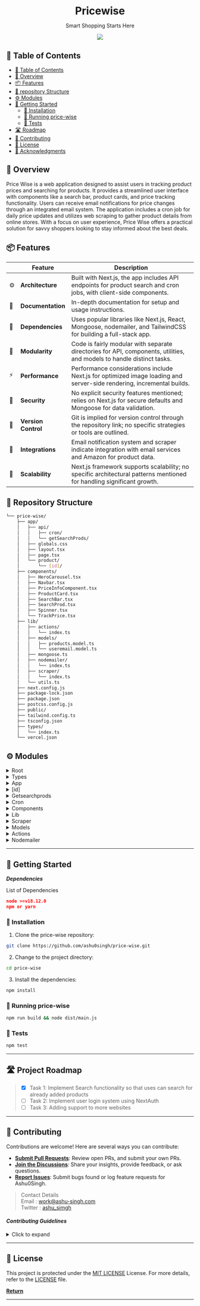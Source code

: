 <!---->
<div align="center">
    <h1 style="margin-bottom: 0px">Pricewise</h1>
    <p>Smart Shopping Starts Here </p>
</div>
<p align="center">
  <a href="https://skillicons.dev">
    <img  src="https://skillicons.dev/icons?i=babel,git,github,js,ts,md,mongodb,nextjs,nodejs,tailwind&theme=dark&perline=10"/>
  </a>
</p>

## 📖 Table of Contents

-   [📖 Table of Contents](#-table-of-contents)
-   [📍 Overview](#-overview)
-   [📦 Features](#-features)
-   [📂 repository Structure](#-repository-structure)
-   [⚙️ Modules](#modules)
-   [🚀 Getting Started](#-getting-started)
    -   [🔧 Installation](#-installation)
    -   [🤖 Running price-wise](#-running-price-wise)
    -   [🧪 Tests](#-tests)
-   [🛣 Roadmap](#-roadmap)
-   [🤝 Contributing](#-contributing)
-   [📄 License](#-license)
-   [👏 Acknowledgments](#-acknowledgments)


## 📍 Overview

Price Wise is a web application designed to assist users in tracking product prices and searching for products. It provides a streamlined user interface with components like a search bar, product cards, and price tracking functionality. Users can receive email notifications for price changes through an integrated email system. The application includes a cron job for daily price updates and utilizes web scraping to gather product details from online stores. With a focus on user experience, Price Wise offers a practical solution for savvy shoppers looking to stay informed about the best deals.


## 📦 Features

|     | Feature             | Description                                                                                                           |
| --- | ------------------- | --------------------------------------------------------------------------------------------------------------------- |
| ⚙️  | **Architecture**    | Built with Next.js, the app includes API endpoints for product search and cron jobs, with client-side components.     |
| 📄  | **Documentation**   | In-depth documentation for setup and usage instructions.                                                              |
| 🔗  | **Dependencies**    | Uses popular libraries like Next.js, React, Mongoose, nodemailer, and TailwindCSS for building a full-stack app.      |
| 🧩  | **Modularity**      | Code is fairly modular with separate directories for API, components, utilities, and models to handle distinct tasks. |
| ⚡️ | **Performance**     | Performance considerations include Next.js for optimized image loading and server-side rendering, incremental builds. |
| 🔐  | **Security**        | No explicit security features mentioned; relies on Next.js for secure defaults and Mongoose for data validation.      |
| 🔀  | **Version Control** | Git is implied for version control through the repository link; no specific strategies or tools are outlined.         |
| 🔌  | **Integrations**    | Email notification system and scraper indicate integration with email services and Amazon for product data.           |
| 📶  | **Scalability**     | Next.js framework supports scalability; no specific architectural patterns mentioned for handling significant growth. |


## 📂 Repository Structure

```sh
└── price-wise/
    ├── app/
    │   ├── api/
    │   │   ├── cron/
    │   │   └── getSearchProds/
    │   ├── globals.css
    │   ├── layout.tsx
    │   ├── page.tsx
    │   └── product/
    │       └── [id]/
    ├── components/
    │   ├── HeroCarousel.tsx
    │   ├── Navbar.tsx
    │   ├── PriceInfoComponent.tsx
    │   ├── ProductCard.tsx
    │   ├── SearchBar.tsx
    │   ├── SearchProd.tsx
    │   ├── Spinner.tsx
    │   └── TrackPrice.tsx
    ├── lib/
    │   ├── actions/
    │   │   └── index.ts
    │   ├── models/
    │   │   ├── products.model.ts
    │   │   └── useremail.model.ts
    │   ├── mongoose.ts
    │   ├── nodemailer/
    │   │   └── index.ts
    │   ├── scraper/
    │   │   └── index.ts
    │   └── utils.ts
    ├── next.config.js
    ├── package-lock.json
    ├── package.json
    ├── postcss.config.js
    ├── public/
    ├── tailwind.config.ts
    ├── tsconfig.json
    ├── types/
    │   └── index.ts
    └── vercel.json

```


## ⚙️ Modules

<details closed><summary>Root</summary>

| File                                                                                        | Summary                                                                                                                                                                                                                                                                                                                                                                                                                                                                                                                                                                                                                                                                                                           |
| ------------------------------------------------------------------------------------------- | ----------------------------------------------------------------------------------------------------------------------------------------------------------------------------------------------------------------------------------------------------------------------------------------------------------------------------------------------------------------------------------------------------------------------------------------------------------------------------------------------------------------------------------------------------------------------------------------------------------------------------------------------------------------------------------------------------------------- |
| [vercel.json](https://github.com/ashu0singh/price-wise/blob/main/vercel.json)               | The "price-wise" application includes an API for product search and scheduled tasks, components for UI elements, models, email capabilities, and scrapping scripts. It is built with Next.js, styled with CSS/Tailwind, and uses TypeScript and Mongoose with MongoDB. A scheduled task in `vercel.json` triggers at 3 PM UTC daily.                                                                                                                                                                                                                                                                                                                                                                              |
| [next.config.js](https://github.com/ashu0singh/price-wise/blob/main/next.config.js)         | The "price-wise" application leverages Next.js, featuring a RESTful API for CRON tasks and product searches, stylized with global CSS, and structured with layout and page components. It includes product functionality with dynamic routing and encapsulates reusable components for UI features like carousels, navigation, and loading states. The lib directory contains business logic, including actions, data models (for products and user emails), database connections (Mongoose), email services (Nodemailer), web scraping tools, and utility functions. The `next.config.js` file configures experimental server actions and external Mongoose components along with setting trusted image domains. |
| [tailwind.config.ts](https://github.com/ashu0singh/price-wise/blob/main/tailwind.config.ts) | The provided code defines a Tailwind CSS configuration for a web application named "price-wise." This configuration specifies which files Tailwind should scan for class names (in'content'), customizes the theme with additional colors, shadows, max-width values, font families, and border radii. These custom styles are intended for use across various components and pages within the app, as evident from the file paths included in the'content' array. This Tailwind setup helps ensure a consistent design aesthetic throughout the app.                                                                                                                                                             |
| [package-lock.json](https://github.com/ashu0singh/price-wise/blob/main/package-lock.json)   | The "price-wise" application features a web interface for price tracking, with a directory indicating API endpoints for scheduled tasks and product search, front-end components for user interface elements, and libraries for actions, models, email notifications, scraping functionality, and utilities. The accompanying `package-lock.json` specifies dependencies and versions, ensuring a consistent environment across installations for this Node.js application, which is likely built using Next.js, TailwindCSS, and Mongoose for data modeling with MongoDB.                                                                                                                                        |
| [package.json](https://github.com/ashu0singh/price-wise/blob/main/package.json)             | The code represents the `package.json` configuration for "pricewise," a Node.js application built with the Next.js framework. It defines project metadata, script shortcuts for development, and production workflows. The project depends on libraries for UI components, HTTP requests, web scraping, data modeling with MongoDB, email functionality, and others. Development dependencies include types and tools for TypeScript and styling with TailwindCSS. The directory structure indicates a web application with API endpoints, React components, and a library of utilities and models.                                                                                                               |
| [tsconfig.json](https://github.com/ashu0singh/price-wise/blob/main/tsconfig.json)           | The code is from a `tsconfig.json` file, configuring TypeScript for a Next.js e-commerce app called "price-wise". It specifies ES5 as the compilation target with ESNext features, allows JS, enables strict typing, and omits output files. It ensures compatibility with the Next.js framework and module resolution suitable for bundlers. The configuration includes JSON file imports, JSX preservation, and incremental compilation to speed up subsequent builds. Custom path aliases and type definitions are also handled, excluding `node_modules` from the compilation.                                                                                                                                |
| [postcss.config.js](https://github.com/ashu0singh/price-wise/blob/main/postcss.config.js)   | The `postcss.config.js` file configures PostCSS to use Tailwind CSS and Autoprefixer as plugins, enabling utility-first styling and automatic vendor prefixing for CSS compatibility across different browsers within the'price-wise' project that appears to be a web application for price tracking and product search, structured with API endpoints, reusable UI components, and backend integrations.                                                                                                                                                                                                                                                                                                        |

</details>

<details closed><summary>Types</summary>

| File                                                                          | Summary                                                                                                                                                                                                                                                                                                                                                                                                                                                                                                                                                                                 |
| ----------------------------------------------------------------------------- | --------------------------------------------------------------------------------------------------------------------------------------------------------------------------------------------------------------------------------------------------------------------------------------------------------------------------------------------------------------------------------------------------------------------------------------------------------------------------------------------------------------------------------------------------------------------------------------- |
| [index.ts](https://github.com/ashu0singh/price-wise/blob/main/types/index.ts) | The given code is from a price-tracking web application named "price-wise." It defines TypeScript types for the app's data structure, including `PriceHistoryItem`, `User`, `Product`, `NotificationType`, and email-related types. The `Product` type encapsulates details like pricing, stock status, and user tracking. The directory structure reveals a Next.js project with a typical organization including API endpoints, components, a library for backend functionality, and configuration files. Components suggest UI features like search, price tracking, and a carousel. |

</details>

<details closed><summary>App</summary>

| File                                                                              | Summary                                                                                                                                                                                                                                                                                                                                                                                                                                                                                                                                                                                                                                                                                                                                                                                                                                                                                         |
| --------------------------------------------------------------------------------- | ----------------------------------------------------------------------------------------------------------------------------------------------------------------------------------------------------------------------------------------------------------------------------------------------------------------------------------------------------------------------------------------------------------------------------------------------------------------------------------------------------------------------------------------------------------------------------------------------------------------------------------------------------------------------------------------------------------------------------------------------------------------------------------------------------------------------------------------------------------------------------------------------- |
| [layout.tsx](https://github.com/ashu0singh/price-wise/blob/main/app/layout.tsx)   | The `layout.tsx` file defines the root layout for the Price Wise web application. It utilizes custom fonts from Google, global CSS, and React components. The root layout includes metadata for SEO, a non-scrollable page setup in English, and incorporates analytics tracking, a notification toaster, a navigation bar, and a dynamic child content area. The layout is designed for uniformity and performance across the application's pages.                                                                                                                                                                                                                                                                                                                                                                                                                                             |
| [page.tsx](https://github.com/ashu0singh/price-wise/blob/main/app/page.tsx)       | The `price-wise` application consists of an e-commerce web platform with a service-oriented architecture. The `app` directory contains the front-end where `api` represents backend API endpoints like `cron` tasks and `getSearchProds`. The `product` folder suggests dynamic product pages. React components like carousels, navbar, and product cards are in `components`. Backend logic, including database models (`products`, `useremail`), mail services, and web scraping, is in `lib`. Configuration files for Next.js, Tailwind CSS, and TypeScript define framework and styling options.The `page.tsx` file defines a homepage component that displays a hero carousel and a search bar for users to find products, along with a section for trending products fetched via an asynchronous call to `getAllProducts()`, showcasing these products using the `ProductCard` component. |
| [globals.css](https://github.com/ashu0singh/price-wise/blob/main/app/globals.css) | The code establishes a global stylesheet for a web application named "price-wise", using Tailwind CSS for styling. It defines base styles for all elements, ensuring zero margins and padding by default, with a smooth scrolling behavior. It also creates responsive and base utility classes for scrollbars, buttons, text styles, product details, modals, navigation, price information, product cards, and search bar components. The styling focuses on uniformity, responsiveness, and visual aesthetics, applying various spacing, font, color, and layout details to the UI elements.                                                                                                                                                                                                                                                                                                 |

</details>

<details closed><summary>[id]</summary>

| File                                                                                     | Summary                                                                                                                                                                                                                                                                                                                                                                                                                                                                                                                                                                                                                 |
| ---------------------------------------------------------------------------------------- | ----------------------------------------------------------------------------------------------------------------------------------------------------------------------------------------------------------------------------------------------------------------------------------------------------------------------------------------------------------------------------------------------------------------------------------------------------------------------------------------------------------------------------------------------------------------------------------------------------------------------- |
| [page.tsx](https://github.com/ashu0singh/price-wise/blob/main/app/product/[id]/page.tsx) | The code defines a Next.js dynamic page component for individual products, aimed at e-commerce. It dynamically generates static paths for product pages using product IDs and pre-renders them with product details, including images, prices, ratings, and descriptions. It features components like ProductCard for related products and TrackPrice to monitor price changes, utilizing utility functions and types for data handling. The page offers product navigation, rating display, price comparison, and purchase options, enhancing user experience through a detailed and interactive product presentation. |

</details>

<details closed><summary>Getsearchprods</summary>

| File                                                                                           | Summary                                                                                                                                                                                                                                                                                                                                                                                                                                                                                                                                                |
| ---------------------------------------------------------------------------------------------- | ------------------------------------------------------------------------------------------------------------------------------------------------------------------------------------------------------------------------------------------------------------------------------------------------------------------------------------------------------------------------------------------------------------------------------------------------------------------------------------------------------------------------------------------------------ |
| [route.ts](https://github.com/ashu0singh/price-wise/blob/main/app/api/getSearchProds/route.ts) | The `route.ts` script provides a server-side API endpoint for searching products. It connects to a database, performs a case-insensitive search using the provided searchString, and retrieves a list of product fields (ID, category, title, currency, current price, and image). Search results are returned as JSON, or an error is logged on failure. This is part of a larger application with components for displaying products and user interfaces, utilities for tasks like email and scraping, and configurations for the Next.js framework. |

</details>

<details closed><summary>Cron</summary>

| File                                                                                 | Summary                                                                                                                                                                                                                                                                                                                                                                                                                                                                                                                                                                                |
| ------------------------------------------------------------------------------------ | -------------------------------------------------------------------------------------------------------------------------------------------------------------------------------------------------------------------------------------------------------------------------------------------------------------------------------------------------------------------------------------------------------------------------------------------------------------------------------------------------------------------------------------------------------------------------------------- |
| [route.ts](https://github.com/ashu0singh/price-wise/blob/main/app/api/cron/route.ts) | The `route.ts` file manages a cron job that connects to a database, updates each product's price data by scraping Amazon, and recalculates their price statistics. If necessary, it triggers email notifications to users about price changes. After processing all products, it responds with a list of successfully updated product IDs, handling any errors that occur during the process.(Note: The provided directory tree contextualizes the script's location within the larger project structure, showing where related components, utilities, and configurations are stored.) |

</details>

<details closed><summary>Components</summary>

| File                                                                                                           | Summary                                                                                                                                                                                                                                                                                                                                                                                                                                                                                                                                                                                                          |
| -------------------------------------------------------------------------------------------------------------- | ---------------------------------------------------------------------------------------------------------------------------------------------------------------------------------------------------------------------------------------------------------------------------------------------------------------------------------------------------------------------------------------------------------------------------------------------------------------------------------------------------------------------------------------------------------------------------------------------------------------- |
| [Navbar.tsx](https://github.com/ashu0singh/price-wise/blob/main/components/Navbar.tsx)                         | The `Navbar.tsx` component in the `components` directory creates a navigation bar for a website called PriceWise. This navigation bar includes a logo linked to the homepage, a search component (`SearchProd`), and icons for the wishlist and user profile. It utilizes `next/image` for optimized image loading and `next/link` for client-side navigation. The `NavIcons` array defines the image sources and alt text for the icons, which are rendered using a map function.                                                                                                                               |
| [PriceInfoComponent.tsx](https://github.com/ashu0singh/price-wise/blob/main/components/PriceInfoComponent.tsx) | The `PriceInfoComponent.tsx` is a React component that displays a title, an image, and a value with a customizable left border color. It expects props for the `title`, `iconSrc`, `value`, and `borderColor`. The component uses TailwindCSS for styling and the `next/image` component for optimized image rendering.                                                                                                                                                                                                                                                                                          |
| [SearchBar.tsx](https://github.com/ashu0singh/price-wise/blob/main/components/SearchBar.tsx)                   | This React component, `SearchBar`, provides an input field for users to submit Amazon product URLs for validation and processing. Upon submitting a valid URL, it triggers data scraping and storage for that product using the `scrapeAndStoreProduct` function. If successful, the user is redirected to a product-specific page. The component also displays a loading spinner during processing and shows error messages for invalid URLs. The URL validation logic specifically checks for Amazon domains.                                                                                                  |
| [ProductCard.tsx](https://github.com/ashu0singh/price-wise/blob/main/components/ProductCard.tsx)               | The `ProductCard.tsx` component, part of a larger e-commerce platform, serves for rendering a clickable card containing a product image, title, category, and current price. It takes a `Product` object as a prop, leveraging Next.js's `Link` and `Image` for navigation and optimized image display. The card directs users to the product's detailed page using its unique ID in the URL when clicked.                                                                                                                                                                                                       |
| [SearchProd.tsx](https://github.com/ashu0singh/price-wise/blob/main/components/SearchProd.tsx)                 | The `SearchProd` component provides a modal search interface allowing users to search for products asynchronously. Users trigger the modal with a button, input search terms, and submit the form. The search hits an API endpoint and retrieves relevant products; during the fetch, a spinner displays. Results render as clickable items inside the modal, which navigate to the product's page when selected. If no results are found, an appropriate message is displayed. The modal, input, and results are styled with JSX and Tailwind CSS classes.                                                      |
| [TrackPrice.tsx](https://github.com/ashu0singh/price-wise/blob/main/components/TrackPrice.tsx)                 | The TrackPrice component allows users to track the price of a product by entering their email. It features a modal form that opens upon a button click. When submitted, it triggers an asynchronous request to add the user's email to the product's tracking list. Feedback is provided through a spinner during submission and a toast notification upon an error. The modal can be closed either after successful submission or by user action. This component uses Next.js Image for optimized images and Headless UI for accessible UI components.                                                          |
| [HeroCarousel.tsx](https://github.com/ashu0singh/price-wise/blob/main/components/HeroCarousel.tsx)             | The `HeroCarousel.tsx` component is a client-side interactive carousel for a React-based web application, showcasing a series of images that auto-rotate every 2 seconds in an infinite loop without displaying thumbnails or status. The carousel is styled with responsive design considerations. Custom images for the carousel slides and a decorative arrow image are loaded using the Next.js `Image` component for optimized loading. This component is part of the `price-wise` application's UI, indicating a feature possibly used on the landing page for displaying featured products or promotions. |
| [Spinner.tsx](https://github.com/ashu0singh/price-wise/blob/main/components/Spinner.tsx)                       | The `Spinner.tsx` component provides a user interface element indicating a loading state, represented by an animated spinning circle. It accepts a `text` prop, presumably for accessibility purposes, which is visually hidden using the'sr-only' class but available to screen readers. This component can be used to signal to users that an asynchronous operation is in progress.                                                                                                                                                                                                                           |

</details>

<details closed><summary>Lib</summary>

| File                                                                              | Summary                                                                                                                                                                                                                                                                                                                                                                                                                                                                                                                                                                                                                                                                                                                                                                                                                |
| --------------------------------------------------------------------------------- | ---------------------------------------------------------------------------------------------------------------------------------------------------------------------------------------------------------------------------------------------------------------------------------------------------------------------------------------------------------------------------------------------------------------------------------------------------------------------------------------------------------------------------------------------------------------------------------------------------------------------------------------------------------------------------------------------------------------------------------------------------------------------------------------------------------------------- |
| [mongoose.ts](https://github.com/ashu0singh/price-wise/blob/main/lib/mongoose.ts) | The code establishes a database connection using Mongoose, a MongoDB object modeling tool for Node.js. It exports a function `connectToDb` that connects to a MongoDB instance specified by the `MONGO_URI` environment variable. It sets query strictness and checks if an existing connection is already in place to avoid reinitializing. If the connection is not established earlier, it attempts to connect, sets the `isConnected` flag upon success, and logs the connection status. It also handles and logs connection errors.                                                                                                                                                                                                                                                                               |
| [utils.ts](https://github.com/ashu0singh/price-wise/blob/main/lib/utils.ts)       | The `lib/utils.ts` module provides utility functions to handle product info extraction, price analysis, and notification type determination for a price comparison application. It includes features to:-Extract raw and cleaned prices from HTML elements.-Retrieve currency symbols from text.-Gather product descriptions from multiple HTML elements.-Calculate the highest, lowest, and average prices from a product's price history.-Determine the type of email notification based on price drops, stock changes, or discount thresholds.-Format numbers for localization.-Extract single category names from HTML elements.-Create an array of image URLs from HTML image elements.-Extract numeric rating values from text.The notification types and a threshold percentage for discounts are also defined. |

</details>

<details closed><summary>Scraper</summary>

| File                                                                                | Summary                                                                                                                                                                                                                                                                                                                                                                                                                                                                                                                                                              |
| ----------------------------------------------------------------------------------- | -------------------------------------------------------------------------------------------------------------------------------------------------------------------------------------------------------------------------------------------------------------------------------------------------------------------------------------------------------------------------------------------------------------------------------------------------------------------------------------------------------------------------------------------------------------------- |
| [index.ts](https://github.com/ashu0singh/price-wise/blob/main/lib/scraper/index.ts) | The code implements a web scraping function'scrapAmazonProducts' to extract product details from Amazon URLs. It uses axios for HTTP requests and cheerio for parsing HTML. The function compiles product information including title, pricing, stock status, currency, discount, reviews, stars, category, description, and images. Proxy settings are configured for requests, and data is sanitized and structured into a JSON object. If scraping fails, an error is thrown describing the failure. Unused puppeteer code for dynamic scraping is commented out. |

</details>

<details closed><summary>Models</summary>

| File                                                                                                   | Summary                                                                                                                                                                                                                                                                                                                                                                                                                                                                                                                             |
| ------------------------------------------------------------------------------------------------------ | ----------------------------------------------------------------------------------------------------------------------------------------------------------------------------------------------------------------------------------------------------------------------------------------------------------------------------------------------------------------------------------------------------------------------------------------------------------------------------------------------------------------------------------- |
| [useremail.model.ts](https://github.com/ashu0singh/price-wise/blob/main/lib/models/useremail.model.ts) | The given code defines a Mongoose schema for user emails in a Node.js application, associating emails with IDs and adding timestamps for each record. The schema is then used to create a model named "User_Emails" which is exported for use elsewhere in the application. This model is part of a project structure that includes API endpoints, UI components, utilities, and configurations for a web application likely focused on product pricing information and tracking, as suggested by the directory names and contents. |
| [products.model.ts](https://github.com/ashu0singh/price-wise/blob/main/lib/models/products.model.ts)   | The code defines a MongoDB schema for a product in an e-commerce application, with attributes like URL, title, price details, description, and user tracking. It includes price history and metadata like stock status and reviews. It also sets up the model for database interactions using Mongoose.                                                                                                                                                                                                                             |

</details>

<details closed><summary>Actions</summary>

| File                                                                                | Summary                                                                                                                                                                                                                                                                                                                                                                                                                                                                                                                                                                                                                                                                                                                                                             |
| ----------------------------------------------------------------------------------- | ------------------------------------------------------------------------------------------------------------------------------------------------------------------------------------------------------------------------------------------------------------------------------------------------------------------------------------------------------------------------------------------------------------------------------------------------------------------------------------------------------------------------------------------------------------------------------------------------------------------------------------------------------------------------------------------------------------------------------------------------------------------- |
| [index.ts](https://github.com/ashu0singh/price-wise/blob/main/lib/actions/index.ts) | The code in `lib/actions/index.ts` provides CRUD operations for product data scraped from Amazon within a web application. Its key functions include scraping product data and updating or creating product records with price history and price statistics (scrapeAndStoreProduct); retrieving a single product, all products, or products by category (getProductsById, getAllProducts, getProductsByCategory); managing user email subscriptions for product price updates (addUserEmailToProduct); and fetching all product IDs (getAllProductsID). It uses a MongoDB database for storage, with product and user email models, and sends emails via nodemailer. Additionally, it refreshes server-side rendered pages with Next.js revalidation after updates. |

</details>

<details closed><summary>Nodemailer</summary>

| File                                                                                   | Summary                                                                                                                                                                                                                                                                                                                                                                                                                                                                                                                                                                                 |
| -------------------------------------------------------------------------------------- | --------------------------------------------------------------------------------------------------------------------------------------------------------------------------------------------------------------------------------------------------------------------------------------------------------------------------------------------------------------------------------------------------------------------------------------------------------------------------------------------------------------------------------------------------------------------------------------- |
| [index.ts](https://github.com/ashu0singh/price-wise/blob/main/lib/nodemailer/index.ts) | The provided code is part of a Node.js module for an email notification system within a price tracking application. It defines email templates for different notifications such as welcoming users, informing about stock changes, lowest price alerts, and discount thresholds. A central `generateEmailBody` function creates the email content based on product information and the notification type. The module leverages nodemailer to send these customized emails and handles errors during the sending process. It also includes a threshold value for discount notifications. |

</details>

---

## 🚀 Getting Started

**_Dependencies_**

List of Dependencies

```json
node >=v18.12.0
npm or yarn
```

### 🔧 Installation

1. Clone the price-wise repository:

```sh
git clone https://github.com/ashu0singh/price-wise.git
```

2. Change to the project directory:

```sh
cd price-wise
```

3. Install the dependencies:

```sh
npm install
```

### 🤖 Running price-wise

```sh
npm run build && node dist/main.js
```

### 🧪 Tests

```sh
npm test
```

---

## 🛣 Project Roadmap

> -   [x] Task 1: Implement Search functionality so that uses can search for already added products
> -   [ ] Task 2: Implement user login system using NextAuth
> -   [ ] Task 3: Adding support to more websites

---

## 🤝 Contributing

Contributions are welcome! Here are several ways you can contribute:

-   **[Submit Pull Requests](https://github.com/ashu0singh/price-wise/)**: Review open PRs, and submit your own PRs.
-   **[Join the Discussions](https://github.com/ashu0singh/price-wise/discussions)**: Share your insights, provide feedback, or ask questions.
-   **[Report Issues](https://github.com/ashu0singh/price-wise/issues)**: Submit bugs found or log feature requests for Ashu0Singh.

> Contact Details <br />
> Email : [work@ashu-singh.com](mailto:work@ashu-singh.com) <br />
> Twitter : [ashu_simgh](https://twitter.com/ashu_simgh)

#### _Contributing Guidelines_

<details closed>
<summary>Click to expand</summary>

1. **Fork the Repository**: Start by forking the project repository to your GitHub account.
2. **Clone Locally**: Clone the forked repository to your local machine using a Git client.
    ```sh
    git clone <your-forked-repo-url>
    ```
3. **Create a New Branch**: Always work on a new branch, giving it a descriptive name.
    ```sh
    git checkout -b new-feature-x
    ```
4. **Make Your Changes**: Develop and test your changes locally.
5. **Commit Your Changes**: Commit with a clear and concise message describing your updates.
    ```sh
    git commit -m 'Implemented new feature x.'
    ```
6. **Push to GitHub**: Push the changes to your forked repository.
    ```sh
    git push origin new-feature-x
    ```
7. **Submit a Pull Request**: Create a PR against the original project repository. Clearly describe the changes and their motivations.

Once your PR is reviewed and approved, it will be merged into the main branch.

</details>

---

## 📄 License

This project is protected under the [MIT LICENSE](https://choosealicense.com/licenses/mit/) License. For more details, refer to the [LICENSE](https://github.com/Ashu0Singh/Price-Wise/blob/master/LICENSE) file.


[**Return**](#Top)

---
